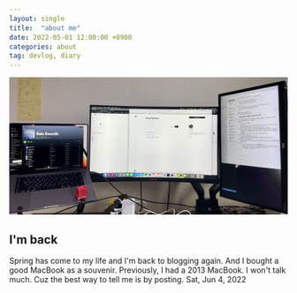 ```yaml
---
layout: single
title:  "about me"
date: 2022-05-01 12:00:00 +0900
categories: about
tag: devlog, diary
---
```


![my-desk](/assets/img/my-desk.jpeg)
## I'm back
Spring has come to my life and I'm back to blogging again. And I bought a good MacBook as a souvenir. Previously, I had a 2013 MacBook. I won't talk much. Cuz the best way to tell me is by posting. Sat, Jun 4, 2022

